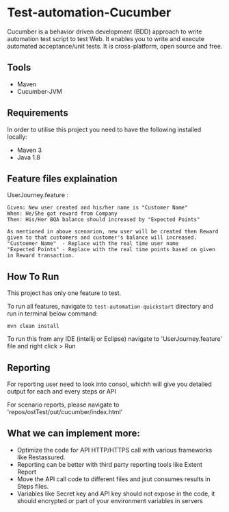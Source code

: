 
# Test-automation-Cucumber

Cucumber is a behavior driven development (BDD) approach to write automation test script to test Web. 
It enables you to write and execute automated acceptance/unit tests. It is cross-platform, open source and free. 


## Tools

* Maven
* Cucumber-JVM
  

## Requirements

In order to utilise this project you need to have the following installed locally:

* Maven 3
* Java 1.8

## Feature files explaination

UserJourney.feature : 
	
	Given: New user created and his/her name is "Customer Name"
    When: He/She got reward from Company
    Then: His/Her BQA balance should increased by "Expected Points"
	
	As mentioned in above scenarion, new user will be created then Reward given to that customers and customer's balance will increased.
	"Custoemer Name"  - Replace with the real time user name
	"Expected Points" - Replace with the real time points based on given in Reward transaction.
	
	
## How To Run

This project has only one feature to test.

To run all features, navigate to `test-automation-quickstart` directory and run in terminal below command:

`mvn clean install` 

To run this from any IDE (intellij or Eclipse) navigate to 'UserJourney.feature' file and right click > Run

## Reporting

For reporting user need to look into consol, whichh will give you detailed output for each and every steps or API

For scenario reports, please navigate to 'repos/ostTest/out/cucumber/index.html'

## What we can implement more:

* Optimize the code for API HTTP/HTTPS call with various frameworks like Restassured.
* Reporting can be better with third party reporting tools like Extent Report
* Move the API call code to different files and jsut consumes results in Steps files.
* Variables like Secret key and API key should not expose in the code, it should encrypted or part of your environment variables in servers

